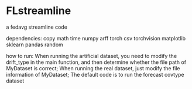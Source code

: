 # FLstreamline
a fedavg streamline code 

dependencies:
    copy
    math
    time
    numpy
    arff
    torch
    csv
    torchvision
    matplotlib
    sklearn
    pandas
    random


how to run:
    When running the artificial dataset, you need to modify the drift_type in the main function, and then determine whether the file path of MyDataset is correct;
    When running the real dataset, just modify the file information of MyDataset;
    The default code is to run the forecast covtype dataset
